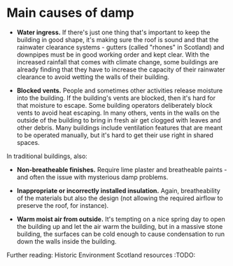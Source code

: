 # Main causes of damp

- **Water ingress.**  If there's just one thing that's important to keep the building in good shape, it's making sure the roof is sound and that the rainwater clearance systems - gutters (called "rhones" in Scotland) and downpipes must be in good working order and kept clear.  With the increased rainfall that comes with climate change, some buildings are already finding that they have to increase the capacity of their rainwater clearance to avoid wetting the walls of their building.

- **Blocked vents.**  People and sometimes other activities release moisture into the building.  If the building's vents are blocked, then it's hard for that moisture to escape.  Some building operators deliberately block vents to avoid heat escaping.  In many others, vents in the walls on the outside of the building to bring in fresh air get clogged with leaves and other debris.  Many buildings include ventilation features that are meant to be operated manually, but it's hard to get their use right in shared spaces.

In traditional buildings, also:

- **Non-breatheable finishes.** Require lime plaster and breatheable paints - and often the issue with mysterious damp problems.

- **Inappropriate or incorrectly installed insulation.** Again, breatheability of the materials but also the design (not allowing the required airflow to preserve the roof, for instance).

- **Warm moist air from outside.** It's tempting on a nice spring day to open the building up and let the air warm the building, but in a massive stone building, the surfaces can be cold enough to cause condensation to run down the walls inside the building.

Further reading:  Historic Environment Scotland resources :TODO: